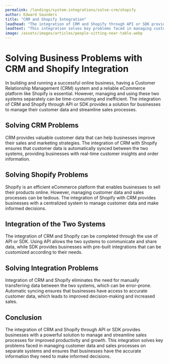 ```yaml
---
permalink: /landings/system-integrations/solve-crm/shopify
author: Edward Saunders
title: "CRM and Shopify Integration"
leadhead: "The integration of CRM and Shopify through API or SDK provides businesses with a powerful solution to manage and streamline sales processes for improved productivity and growth"
leadtext: "This integration solves key problems faced in managing customer data and sales processes on separate systems and ensures that businesses have the accurate information they need to make informed decisions."
image: /assets/images/articles/people-sitting-near-table.webp
---
```

<div class="arttext">	<h1>Solving Business Problems with CRM and Shopify Integration</h1>
	<p>In building and running a successful online business, having a Customer Relationship Management (CRM) system and a reliable eCommerce platform like Shopify is essential. However, managing and using these two systems separately can be time-consuming and inefficient. The integration of CRM and Shopify through API or SDK provides a solution for businesses to manage their customer data and streamline sales processes.</p>
	<h2>Solving CRM Problems</h2>
	<p>CRM provides valuable customer data that can help businesses improve their sales and marketing strategies. The integration of CRM with Shopify ensures that customer data is automatically synced between the two systems, providing businesses with real-time customer insights and order information.</p>
	<h2>Solving Shopify Problems</h2>
	<p>Shopify is an efficient eCommerce platform that enables businesses to sell their products online. However, managing customer data and sales processes can be tedious. The integration of Shopify with CRM provides businesses with a centralized system to manage customer data and make informed decisions.</p>
	<h2>Integration of the Two Systems</h2>
	<p>The integration of CRM and Shopify can be completed through the use of API or SDK. Using API allows the two systems to communicate and share data, while SDK provides businesses with pre-built integrations that can be customized according to their needs.</p>
	<h2>Solving Integration Problems</h2>
	<p>Integration of CRM and Shopify eliminates the need for manually transferring data between the two systems, which can be error-prone. Automatic syncing ensures that businesses have access to accurate customer data, which leads to improved decision-making and increased sales.</p>
	<h2>Conclusion</h2>
	<p>The integration of CRM and Shopify through API or SDK provides businesses with a powerful solution to manage and streamline sales processes for improved productivity and growth. This integration solves key problems faced in managing customer data and sales processes on separate systems and ensures that businesses have the accurate information they need to make informed decisions.</p>
</div>